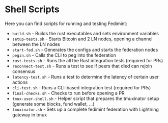 # Shell Scripts
Here you can find scripts for running and testing Fedimint:
* `build.sh` - Builds the rust executables and sets environment variables
* `setup-tests.sh` - Starts Bitcoin and 2 LN nodes, opening a channel between the LN nodes
* `start-fed.sh` - Generates the configs and starts the federation nodes
* `pegin.sh` - Calls the CLI to peg into the federation
* `rust-tests.sh` - Runs the all the Rust integration tests (required for PRs)
* `reconnect-test.sh` - Runs a test to see if peers that died can rejoin consensus
* `latency-test.sh` - Runs a test to determine the latency of certain user actions
* `cli-test.sh` - Runs a CLI-based integration test (required for PRs)
* `final-checks.sh` - Checks to run before opening a PR
* `tmux-user-shell.sh` - Helper script that prepares the tmuxinator setup (generate some blocks, fund wallet, …)
* `tmuxinator.sh` - Sets up a complete fedimint federation with Lightning gateway in tmux
